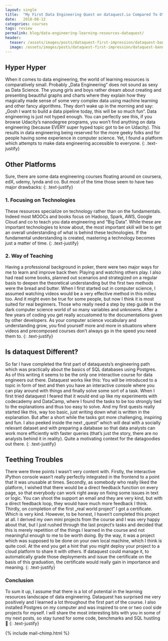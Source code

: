 ```yaml
---
layout: single
title:  "My First Data Engineering Quest on dataquest.io Compared To Other Learning Resources"
date:   2018-08-12
categories: courses
tags: review
permalink: blog/data-engineering-learning-resources-dataquest/
header:
  teaser: /assets/images/posts/dataquest-first-impression/dataquest-banner.png
  image: /assets/images/posts/dataquest-first-impression/dataquest-banner.png
---
```

## Hyper Hyper
When it comes to data engineering, the world of learning resources is comparatively small. Probably „Data Engineering“ does not sound as sexy as Data Science. The young girls and boys rather dream about creating and presenting beautiful graphs and charts  where they explain how they magically made sense of some very complex data using machine learning and other fancy algorithms. They don‘t wake up in the morning and say: „Gosh I want to build a data pipeline today, this will be so much fun“. 
Data engineering is just not hyped enough. You can perfectly see this, if you browse Udacity’s nanodegree programs, you won’t find anything on data engineering (because EVERY super hyped topic got to be on Udacity). This results in data engineering being reserved for the more geeky folks and for people having some experience in computer science. 
Yet, I found a platform which attempts to make data engineering accessible to everyone. 
{: .text-justify}

## Other Platforms
Sure, there are some data engineering courses floating around on coursera, edX, udemy, lynda and co. But most of the time those seem to have two major drawbacks:
{: .text-justify}

### 1. Focusing on Technologies
These resources specialize on technology rather than on the fundamentals. Indeed most MOOCs and books focus on Hadoop, Spark, AWS, Google Cloud and co to teach you data engineering and “Big Data”. While these are important technologies to know about, the most important skill will be to get an overall understanding of what is behind these technologies. If the fundamental understanding is created, mastering a technology becomes just a matter of time.
{: .text-justify}

### 2. Way of Teaching
Having a professional background in poker, there were two major ways for me to learn and improve back then: Playing and watching others play. I also had read some books, planned out scenarios and strategized on a regular basis to deepen the theoretical understanding but the first two methods were the bread and butter. 
When I first started out in computer science, I assumed watching videos would be a very effective method in this milieu too. And it might even be true for some people, but now I think it is most suited for real beginners. Those who really need a step by step guide in the dark computer science world of so many variables and unknowns. After a few years of coding you get really accustomed to the documentations given by other developers. As your computer science vocabulary and understanding grow, you find yourself more and more in situations where videos and precomposed courses don’t always go in the speed you need them to.
{: .text-justify}

## Is dataquest Different?
So far I have completed the first part of dataquests’s engineering path which was practically about the basics of SQL databases using Postgres. As of this writing it seems to be the only one interactive course for data engineers out there. Dataquest works like this: You will be introduced to a topic in form of text and then you have an interactive console where you can play around with things and finally solve some sort of a task. When I first tried dataquest I feared that it would end up like my experiments with codecademy and DataCamp, where I found the tasks to be too strongly tied to the explanations and thus too easy to solve. And my first quests really started like this, way too basic, just writing down what is written in the explanation. But after a short while the tasks got more challenging, inspiring and fun. I also peeked inside the next „quest“ which will deal with a socially relevant dataset and with preparing a database so that data analysts can work more efficiently with faster queries (that’s just the story, there are no analysts behind it in reality). Quite a motivating context for the datagoodies out there. 
{: .text-justify}

## Teething Troubles
There were three points I wasn’t very content with. 
Firstly, the interactive iPython console wasn’t really perfectly integrated in the frontend to a point that it was unusable at times. 
Secondly, as somebody who really liked the platform, I wished that there would be a direct feedback function on every page, so that everybody can work right away on fixing some issues in text or logic. You can shoot the support an email and they are very kind, but with a direct feedback loop, they would have much more feedback I think.
Thirdly, on completion of the first „real world project“ I got a certificate. Which is very kind. However, to be honest, I haven’t completed this project at all. I derived my own mini projects from the course and I was very happy about that, but  I just rushed through the last project‘s tasks and decided that this is merely repetition of the things I learned in the course and not meaningful enough to me to be worth doing. By the way, it was a project which was supposed to be done on your own local machine, which I think is quite cool. At the end you get a hint that you might deploy your project to a cloud platform to share it with others. If dataquest could manage it, to automatically grade those deployments and issue the certificate on the basis of this graduation, the certificate would really gain in importance and meaning.
{: .text-justify}

### Conclusion
To sum it up, I assume that there is a lot of potential in the learning resources landscape of data engineering. 
Dataquest has surprised me very positively and I learned a lot throughout the first part of the course. I also installed Postgres on my computer and was inspired to one or two cool side projects for myself. I will share the most interesting bits with you in some of my next posts, so stay tuned for some code, benchmarks and SQL hustling 🤙
{: .text-justify}

{% include mail-chimp.html %}